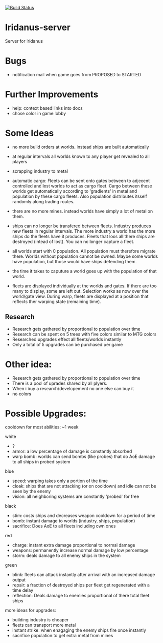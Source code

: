 [![Build Status](https://travis-ci.org/Tschaul/iridanus-server.svg?branch=master)](https://travis-ci.org/Tschaul/iridanus-server)

# Iridanus-server
Server for Iridanus

# Bugs

- notification mail when game goes from PROPOSED to STARTED

# Further Improvements

- help: context based links into docs
- chose color in game lobby

# Some Ideas

- no more build orders at worlds. instead ships are built automatically

- at regular intervals all worlds known to any player get revealed to all players

- scrapping industry to metal

- automatic cargo: Fleets can be sent onto gates between to adjecent controlled and lost worlds to act as cargo fleet. Cargo between these worlds get automatically according to 'gradients' in metal and population by these cargo fleets. Also population distributes itsself randomly along trading routes.

- there are no more mines. instead worlds have simply a lot of metal on them.

- ships can no longer be transfered between fleets. Industry produces new fleets in regular intervals. The more industry a world has the more ships do the fleets have it produces. Fleets that loos all there ships are destroyed (intead of lost). You can no longer capture a fleet.

- all worlds start with 0 population. All population must therefore migrate there. Worlds without population cannot be owned. Maybe some worlds have population, but those would have ships defending them.

- the time it takes to caputure a world goes up with the population of that world.

- fleets are displayed individually at the worlds and gates. If there are too many to display, some are left out. Selection works as now over the world/gate view. During warp, fleets are displayed at a position that reflects ther warping state (remaining time).

## Research

- Research gets gathered by proportional to population over time
- Research can be spent on 5 trees with five colors similar to MTG colors
- Researched upgrades effect all fleets/worlds instantly
- Only a total of 5 upgrades can be purchased per game

# Other idea:

- Research gets gathered by proportional to population over time
- There is a pool of uprades shared by all plyers.
- When i buy a research/developement no one else can buy it
- no colors

# Possible Upgrades:

cooldown for most abilities: ~1 week

white
- ?
- armor: a low percentage of damage is constantly absorbed
- warp bomb: worlds can send bombs (like probes) that do AoE damage to all ships in probed system

blue
- speed: warping takes only a portion of the time
- cloak: ships that are not attacking (or on cooldown) and idle can not be seen by the enemy
- vision: all neighboring systems are constantly 'probed' for free

black
- stim: costs ships and decreases weapon cooldown for a period of time
- bomb: instant damage to worlds (industry, ships, population)
- sacrifice: Does AoE to all fleets including own ones

red
- charge: instant extra damage proportional to normal damage
- weapons: permanently increase normal damage by low percentage
- storm: deals damage to all enemy ships in the system

green
- blink: fleets can attack instantly after arrival with an increased damage output
- repair: a fraction of destroyed ships per fleet get regenerated with a time delay
- reflection: Deals damage to enemies proportional of there total fleet ships

more ideas for upgrades:

- building industry is cheaper
- fleets can transport more metal
- instant strike: when enagaging the enemy ships fire once instantly
- sacrifice population to get extra metal from mines



